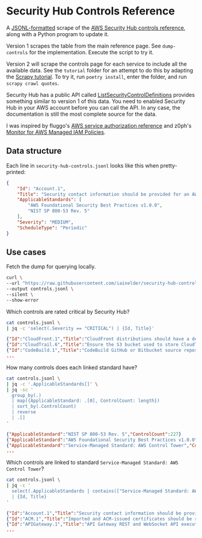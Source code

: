 # Security Hub Controls Reference

A [JSONL-formatted](https://jsonlines.org/) scrape of the [AWS Security Hub controls reference](https://docs.aws.amazon.com/securityhub/latest/userguide/securityhub-controls-reference.html), along with a Python program to update it.

Version 1 scrapes the table from the main reference page. See `dump-controls` for the implementation. Execute the script to try it.

Version 2 will scrape the controls page for each service to include all the available data. See the `tutorial` folder for an attempt to do this by adapting the [Scrapy tutorial](https://docs.scrapy.org/en/latest/intro/tutorial.html). To try it, run `poetry install`, enter the folder, and run `scrapy crawl quotes`.

Security Hub has a public API called [ListSecurityControlDefinitions](https://docs.aws.amazon.com/securityhub/1.0/APIReference/API_ListSecurityControlDefinitions.html) provides something similar to version 1 of this data. You need to enabled Security Hub in your AWS account before you can call the API. In any case, the documentation is still the most complete source for the data.

I was inspired by fluggo's [AWS service authorization reference](https://github.com/fluggo/aws-service-auth-reference) and z0ph's [Monitor for AWS Managed IAM Policies](https://github.com/zoph-io/MAMIP).

## Data structure

Each line in `security-hub-controls.jsonl` looks like this when pretty-printed:

```json
{
    "Id": "Account.1",
    "Title": "Security contact information should be provided for an AWS account",
    "ApplicableStandards": [
        "AWS Foundational Security Best Practices v1.0.0",
        "NIST SP 800-53 Rev. 5"
    ],
    "Severity": "MEDIUM",
    "ScheduleType": "Periodic"
}
```

## Use cases

Fetch the dump for querying locally.

```bash
curl \
--url "https://raw.githubusercontent.com/iainelder/security-hub-controls/main/security-hub-controls.jsonl" \
--output controls.jsonl \
--silent \
--show-error
```

Which controls are rated critical by Security Hub?

```bash
cat controls.jsonl \
| jq -c 'select(.Severity == "CRITICAL") | {Id, Title}'
```

```json
{"Id":"CloudFront.1","Title":"CloudFront distributions should have a default root object configured"}
{"Id":"CloudTrail.6","Title":"Ensure the S3 bucket used to store CloudTrail logs is not publicly accessible"}
{"Id":"CodeBuild.1","Title":"CodeBuild GitHub or Bitbucket source repository URLs should use OAuth"}
...
```

How many controls does each linked standard have?

```bash
cat controls.jsonl \
| jq -c '.ApplicableStandards[]' \
| jq -sc '
  group_by(.)
  | map({ApplicableStandard: .[0], ControlCount: length})
  | sort_by(.ControlCount)
  | reverse
  | .[]
'
```

```json
{"ApplicableStandard":"NIST SP 800-53 Rev. 5","ControlCount":227}
{"ApplicableStandard":"AWS Foundational Security Best Practices v1.0.0","ControlCount":211}
{"ApplicableStandard":"Service-Managed Standard: AWS Control Tower","ControlCount":172}
...
```

Which controls are linked to standard `Service-Managed Standard: AWS Control Tower`?

```bash
cat controls.jsonl \
| jq -c '
  select(.ApplicableStandards | contains(["Service-Managed Standard: AWS Control Tower"]))
  | {Id, Title}
'
```

```json
{"Id":"Account.1","Title":"Security contact information should be provided for an AWS account"}
{"Id":"ACM.1","Title":"Imported and ACM-issued certificates should be renewed after a specified time period"}
{"Id":"APIGateway.1","Title":"API Gateway REST and WebSocket API execution logging should be enabled"}
...
```
